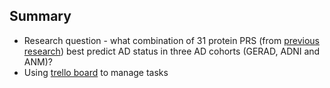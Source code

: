 Summary
-------

* Research question - what combination of 31 protein PRS (from [previous research](https://github.com/AlexHandy1/ad-genetic-overlap-web)) best predict AD status in three AD cohorts (GERAD, ADNI and ANM)?  
* Using [trello board](https://trello.com/b/vYZ4h1LB/protein-panel-ad-prediction) to manage tasks